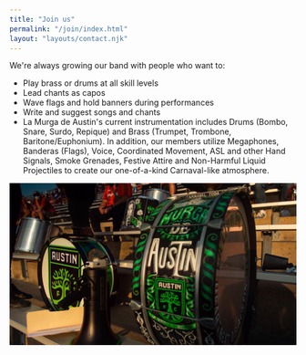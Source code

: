 ```yaml
---
title: "Join us"
permalink: "/join/index.html"
layout: "layouts/contact.njk"
---
```


We're always growing our band with people who want to:

- Play brass or drums at all skill levels
- Lead chants as capos
- Wave flags and hold banners during performances
- Write and suggest songs and chants
- La Murga de Austin's current instrumentation includes Drums (Bombo, Snare, Surdo, Repique) and Brass (Trumpet, Trombone, Baritone/Euphonium). In addition, our members utilize Megaphones, Banderas (Flags), Voice, Coordinated Movement, ASL and other Hand Signals, Smoke Grenades, Festive Attire and Non-Harmful Liquid Projectiles to create our one-of-a-kind Carnaval-like atmosphere.

![2020 UT Soccer drums sitting on bleachers](/static/img/2020-ut-soccer-drums.jpeg "Photo by Elias Posada")

